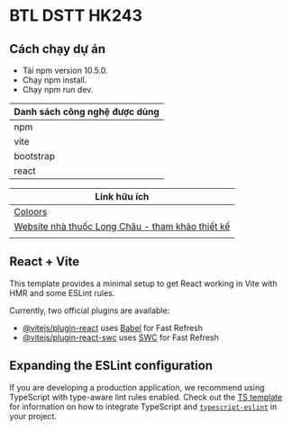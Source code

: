 # BTL DSTT HK243


## Cách chạy dự án

- Tải npm version 10.5.0.
- Chạy npm install.
- Chạy npm run dev.

|Danh sách công nghệ được dùng |
| ------------- |
| npm |
| vite |
| bootstrap |
| react |


| Link hữu ích     | 
| ------------- |
| [Coloors](https://coolors.co/0d1b2a-1b263b-415a77-778da9-e0e1dd)  | 
| [Website nhà thuốc Long Châu - tham khảo thiết kế](https://nhathuoclongchau.com.vn/)  | 
|   | 

## React + Vite
This template provides a minimal setup to get React working in Vite with HMR and some ESLint rules.

Currently, two official plugins are available:

- [@vitejs/plugin-react](https://github.com/vitejs/vite-plugin-react/blob/main/packages/plugin-react) uses [Babel](https://babeljs.io/) for Fast Refresh
- [@vitejs/plugin-react-swc](https://github.com/vitejs/vite-plugin-react/blob/main/packages/plugin-react-swc) uses [SWC](https://swc.rs/) for Fast Refresh

## Expanding the ESLint configuration

If you are developing a production application, we recommend using TypeScript with type-aware lint rules enabled. Check out the [TS template](https://github.com/vitejs/vite/tree/main/packages/create-vite/template-react-ts) for information on how to integrate TypeScript and [`typescript-eslint`](https://typescript-eslint.io) in your project.

